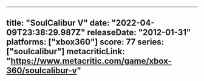 
---
title: "SoulCalibur V"
date: "2022-04-09T23:38:29.987Z"
releaseDate: "2012-01-31"
platforms: ["xbox360"]
score: 77
series: ["soulcalibur"]
metacriticLink: "https://www.metacritic.com/game/xbox-360/soulcalibur-v"
---
